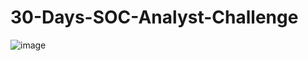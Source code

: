 # 30-Days-SOC-Analyst-Challenge

![image](https://github.com/user-attachments/assets/c3a1d59e-f73a-4d32-9c12-b9367b42bdfe)
